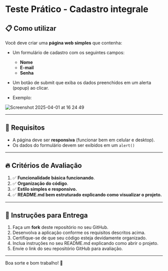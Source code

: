 # Teste Prático - Cadastro integrale
## 📋 Como utilizar
Você deve criar uma **página web simples** que contenha:
- Um formulário de cadastro com os seguintes campos:
  - **Nome**
  - **E-mail**
  - **Senha**
- Um botão de submit que exiba os dados preenchidos em um alerta (popup) ao clicar.

- Exemplo:
  
![Screenshot 2025-04-01 at 16 24 49](https://github.com/user-attachments/assets/6ba08daa-a5be-459f-abc2-a28a021d3ac8)


---

## 🚩 Requisitos
- A página deve ser **responsiva** (funcionar bem em celular e desktop).
- Os dados do formulário devem ser exibidos em um `alert()`

---

## 🔥 Critérios de Avaliação

1. ✅ **Funcionalidade básica funcionando**.
2. ✅ **Organização do código**.
3. ✅ **Estilo simples e responsivo.**
4. ✅ **README.md bem estruturado explicando como visualizar o projeto.**

---

## 📌 Instruções para Entrega

1. Faça um **fork** deste repositório no seu GitHub.
2. Desenvolva a aplicação conforme os requisitos descritos acima.
3. Certifique-se de que seu código esteja devidamente organizado.
4. Inclua instruções no seu README.md explicando como abrir o projeto.
5. Envie o link do seu repositório GitHub para avaliação.

---
Boa sorte e bom trabalho! 🚀
